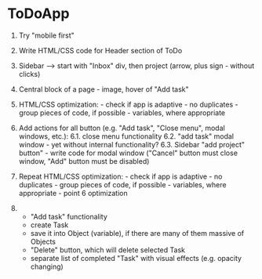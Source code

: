 # ToDoApp

1. Try "mobile first"
2. Write HTML/CSS code for Header section of ToDo
3. Sidebar --> start with "Inbox" div, then project (arrow, plus sign - without clicks)
4. Central block of a page - image, hover of "Add task"

5. HTML/CSS optimization:
        - check if app is adaptive
        - no duplicates
        - group pieces of code, if possible
        - variables, where appropriate

6. Add actions for all button (e.g. "Add task", "Close menu", modal windows, etc.):
        6.1. close menu functionality
        6.2. "add task" modal window - yet without internal functionality?
        6.3. Sidebar "add project" button" - write code for modal window ("Cancel" button must close window, "Add" button must be disabled)

7. Repeat HTML/CSS optimization:
        - check if app is adaptive
        - no duplicates
        - group pieces of code, if possible
        - variables, where appropriate
        - point 6 optimization

8. - "Add task" functionality
    - create Task 
    - save it into Object (variable), if there are many of them massive of Objects
    - "Delete" button, which will delete selected Task
    - separate list of completed "Task" with visual effects (e.g. opacity changing)